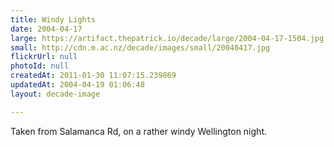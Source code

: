 ```yaml
---
title: Windy Lights
date: 2004-04-17
large: https://artifact.thepatrick.io/decade/large/2004-04-17-1504.jpg
small: http://cdn.m.ac.nz/decade/images/small/20040417.jpg
flickrUrl: null
photoId: null
createdAt: 2011-01-30 11:07:15.239869
updatedAt: 2004-04-19 01:06:48
layout: decade-image

---
```

Taken from Salamanca Rd, on a rather windy Wellington night.

